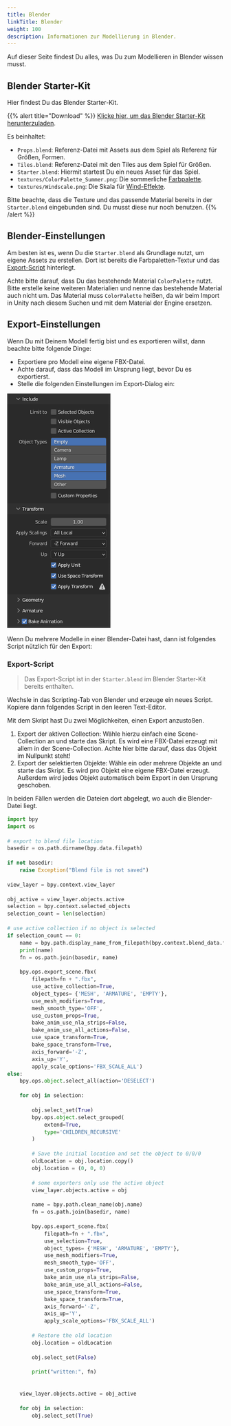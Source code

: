 ```yaml
---
title: Blender
linkTitle: Blender
weight: 100
description: Informationen zur Modellierung in Blender.
---
```


Auf dieser Seite findest Du alles, was Du zum Modellieren in Blender wissen musst.

## Blender Starter-Kit

Hier findest Du das Blender Starter-Kit.

{{% alert title="Download" %}}
[Klicke hier, um das Blender Starter-Kit herunterzuladen](assets/BlenderStarterKit.zip).

Es beinhaltet:

* `Props.blend`: Referenz-Datei mit Assets aus dem Spiel als Referenz für Größen, Formen.
* `Tiles.blend`: Referenz-Datei mit den Tiles aus dem Spiel für Größen.
* `Starter.blend`: Hiermit startest Du ein neues Asset für das Spiel.
* `textures/ColorPalette_Summer.png`: Die sommerliche [Farbpalette](../colors/).
* `textures/Windscale.png`: Die Skala für [Wind-Effekte](../wind/).

Bitte beachte, dass die Texture und das passende Material bereits in der `Starter.blend` eingebunden sind. 
Du musst diese nur noch benutzen.
{{% /alert %}}

## Blender-Einstellungen

Am besten ist es, wenn Du die `Starter.blend` als Grundlage nutzt, um eigene Assets zu erstellen.
Dort ist bereits die Farbpaletten-Textur und das [Export-Script](#export-script) hinterlegt.

Achte bitte darauf, dass Du das bestehende Material `ColorPalette` nutzt.
Bitte erstelle keine weiteren Materialien und nenne das bestehende Material auch nicht um. 
Das Material muss `ColorPalette` heißen, da wir beim Import in Unity nach diesem Suchen und mit dem Material der Engine ersetzen.

## Export-Einstellungen

Wenn Du mit Deinem Modell fertig bist und es exportieren willst, dann beachte bitte folgende Dinge:

* Exportiere pro Modell eine eigene FBX-Datei.
* Achte darauf, dass das Modell im Ursprung liegt, bevor Du es exportierst.
* Stelle die folgenden Einstellungen im Export-Dialog ein:

![Blender Einstellungen](assets/blender-settings.png)

Wenn Du mehrere Modelle in einer Blender-Datei hast, dann ist folgendes Script nützlich für den Export:

### Export-Script

> Das Export-Script ist in der `Starter.blend` im Blender Starter-Kit bereits enthalten.

Wechsle in das Scripting-Tab von Blender und erzeuge ein neues Script.
Kopiere dann folgendes Script in den leeren Text-Editor.

Mit dem Skript hast Du zwei Möglichkeiten, einen Export anzustoßen.

1. Export der aktiven Collection: Wähle hierzu einfach eine Scene-Collection an und starte das Skript. Es wird eine FBX-Datei erzeugt mit allem in der Scene-Collection.
   Achte hier bitte darauf, dass das Objekt im Nullpunkt steht!
2. Export der selektierten Objekte: Wähle ein oder mehrere Objekte an und starte das Skript. Es wird pro Objekt eine eigene FBX-Datei erzeugt. Außerdem wird jedes Objekt automatisch beim Export in den Ursprung geschoben.

In beiden Fällen werden die Dateien dort abgelegt, wo auch die Blender-Datei liegt.

```python
import bpy
import os

# export to blend file location
basedir = os.path.dirname(bpy.data.filepath)

if not basedir:
    raise Exception("Blend file is not saved")

view_layer = bpy.context.view_layer

obj_active = view_layer.objects.active
selection = bpy.context.selected_objects
selection_count = len(selection)

# use active collection if no object is selected
if selection_count == 0:
    name = bpy.path.display_name_from_filepath(bpy.context.blend_data.filepath)
    print(name)
    fn = os.path.join(basedir, name)

    bpy.ops.export_scene.fbx(
        filepath=fn + ".fbx", 
        use_active_collection=True, 
        object_types= {'MESH', 'ARMATURE', 'EMPTY'}, 
        use_mesh_modifiers=True,
        mesh_smooth_type='OFF',
        use_custom_props=True,
        bake_anim_use_nla_strips=False,
        bake_anim_use_all_actions=False,
        use_space_transform=True,
        bake_space_transform=True,
        axis_forward='-Z',
        axis_up='Y',
        apply_scale_options='FBX_SCALE_ALL')
else:
    bpy.ops.object.select_all(action='DESELECT')

    for obj in selection:

        obj.select_set(True)
        bpy.ops.object.select_grouped(
            extend=True,
            type='CHILDREN_RECURSIVE'
        )
        
        # Save the initial location and set the object to 0/0/0
        oldLocation = obj.location.copy()
        obj.location = (0, 0, 0)

        # some exporters only use the active object
        view_layer.objects.active = obj

        name = bpy.path.clean_name(obj.name)
        fn = os.path.join(basedir, name)

        bpy.ops.export_scene.fbx(
            filepath=fn + ".fbx", 
            use_selection=True, 
            object_types= {'MESH', 'ARMATURE', 'EMPTY'}, 
            use_mesh_modifiers=True,
            mesh_smooth_type='OFF',
            use_custom_props=True,
            bake_anim_use_nla_strips=False,
            bake_anim_use_all_actions=False,
            use_space_transform=True,
            bake_space_transform=True,
            axis_forward='-Z',
            axis_up='Y',
            apply_scale_options='FBX_SCALE_ALL')

        # Restore the old location    
        obj.location = oldLocation

        obj.select_set(False)

        print("written:", fn)


    view_layer.objects.active = obj_active

    for obj in selection:
        obj.select_set(True)
```